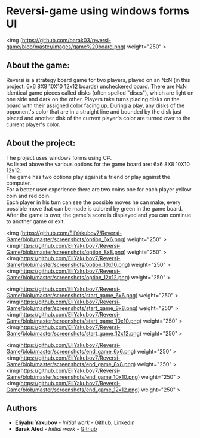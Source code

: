 # Reversi-game using windows forms UI

<img (https://github.com/barak03/reversi-game/blob/master/images/game%20board.png) weight="250" >

## About the game:
Reversi is a strategy board game for two players, played on an  NxN (in this project: 6x6 8X8 10X10 12x12 boards) uncheckered board. There are NxN identical game pieces called disks (often spelled "discs"), which are light on one side and dark on the other. Players take turns placing disks on the board with their assigned color facing up. During a play, any disks of the opponent's color that are in a straight line and bounded by the disk just placed and another disk of the current player's color are turned over to the current player's color.

## About the project:
The project uses windows forms using C#.\
As listed above the various options for the game board are: 6x6 8X8 10X10 12x12.\
The game has two options play against a friend or play against the computer.\
For a better user experience there are two coins one for each player yellow coin and red coin.\
Each player in his turn can see the possible moves he can make, every possible move that can be made is colored by green in the game board.\
After the game is over, the game's score is displayed and you can continue to another game or exit.




<img (https://github.com/EliYakubov7/Reversi-Game/blob/master/screenshots/option_6x6.png) weight="250" > <img(https://github.com/EliYakubov7/Reversi-Game/blob/master/screenshots/option_8x8.png) weight="250" > <img(https://github.com/EliYakubov7/Reversi-Game/blob/master/screenshots/option_10x10.png) weight="250" ><img(https://github.com/EliYakubov7/Reversi-Game/blob/master/screenshots/option_12x12.png) weight="250" >


<img(https://github.com/EliYakubov7/Reversi-Game/blob/master/screenshots/start_game_6x6.png) weight="250" ><img(https://github.com/EliYakubov7/Reversi-Game/blob/master/screenshots/start_game_8x8.png) weight="250" ><img(https://github.com/EliYakubov7/Reversi-Game/blob/master/screenshots/start_game_10x10.png) weight="250" ><img(https://github.com/EliYakubov7/Reversi-Game/blob/master/screenshots/start_game_12x12.png) weight="250" >


<img(https://github.com/EliYakubov7/Reversi-Game/blob/master/screenshots/end_game_6x6.png) weight="250" ><img(https://github.com/EliYakubov7/Reversi-Game/blob/master/screenshots/end_game_8x8.png) weight="250" ><img(https://github.com/EliYakubov7/Reversi-Game/blob/master/screenshots/end_game_10x10.png) weight="250" ><img(https://github.com/EliYakubov7/Reversi-Game/blob/master/screenshots/end_game_12x12.png) weight="250" >

## Authors

* **Eliyahu Yakubov** - *Initial work* - [Github](https://github.com/EliYakubov7), [Linkedin](https://www.linkedin.com/in/eli-yakubov-961908173)
* **Barak Ated** - *Initial work* - [Github](https://github.com/barak03)
